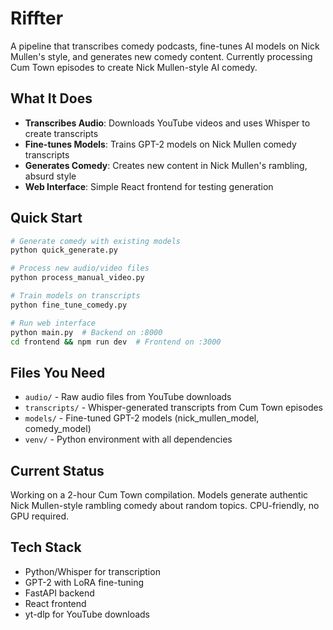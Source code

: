 # Riffter

A pipeline that transcribes comedy podcasts, fine-tunes AI models on Nick Mullen's style, and generates new comedy content. Currently processing Cum Town episodes to create Nick Mullen-style AI comedy.

## What It Does

- **Transcribes Audio**: Downloads YouTube videos and uses Whisper to create transcripts
- **Fine-tunes Models**: Trains GPT-2 models on Nick Mullen comedy transcripts
- **Generates Comedy**: Creates new content in Nick Mullen's rambling, absurd style
- **Web Interface**: Simple React frontend for testing generation

## Quick Start

```bash
# Generate comedy with existing models
python quick_generate.py

# Process new audio/video files
python process_manual_video.py

# Train models on transcripts
python fine_tune_comedy.py

# Run web interface
python main.py  # Backend on :8000
cd frontend && npm run dev  # Frontend on :3000
```

## Files You Need

- `audio/` - Raw audio files from YouTube downloads
- `transcripts/` - Whisper-generated transcripts from Cum Town episodes
- `models/` - Fine-tuned GPT-2 models (nick_mullen_model, comedy_model)
- `venv/` - Python environment with all dependencies

## Current Status

Working on a 2-hour Cum Town compilation. Models generate authentic Nick Mullen-style rambling comedy about random topics. CPU-friendly, no GPU required.

## Tech Stack

- Python/Whisper for transcription
- GPT-2 with LoRA fine-tuning
- FastAPI backend
- React frontend
- yt-dlp for YouTube downloads
